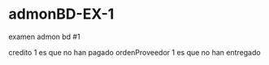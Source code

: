 # admonBD-EX-1

examen admon bd #1

credito 1 es que no han pagado
ordenProveedor 1 es que no han entregado
